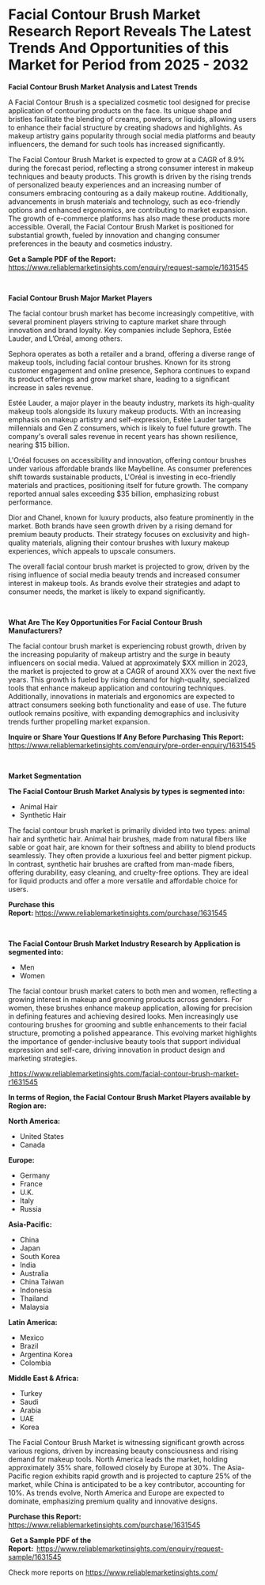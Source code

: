 <p><h1>Facial Contour Brush Market Research Report Reveals The Latest Trends And Opportunities of this Market for Period from 2025 - 2032</h1></p><p><strong>Facial Contour Brush Market Analysis and Latest Trends</strong></p>
<p><p>A Facial Contour Brush is a specialized cosmetic tool designed for precise application of contouring products on the face. Its unique shape and bristles facilitate the blending of creams, powders, or liquids, allowing users to enhance their facial structure by creating shadows and highlights. As makeup artistry gains popularity through social media platforms and beauty influencers, the demand for such tools has increased significantly.</p><p>The Facial Contour Brush Market is expected to grow at a CAGR of 8.9% during the forecast period, reflecting a strong consumer interest in makeup techniques and beauty products. This growth is driven by the rising trends of personalized beauty experiences and an increasing number of consumers embracing contouring as a daily makeup routine. Additionally, advancements in brush materials and technology, such as eco-friendly options and enhanced ergonomics, are contributing to market expansion. The growth of e-commerce platforms has also made these products more accessible. Overall, the Facial Contour Brush Market is positioned for substantial growth, fueled by innovation and changing consumer preferences in the beauty and cosmetics industry.</p></p>
<p><strong>Get a Sample PDF of the Report:&nbsp;</strong> <a href="https://www.reliablemarketinsights.com/enquiry/request-sample/1631545?utm_campaign=3167&utm_medium=2&utm_source=Github&utm_content=ia&utm_term=29032025&utm_id=facial-contour-brush">https://www.reliablemarketinsights.com/enquiry/request-sample/1631545</a></p>
<p>&nbsp;</p>
<p><strong>Facial Contour Brush Major Market Players</strong></p>
<p><p>The facial contour brush market has become increasingly competitive, with several prominent players striving to capture market share through innovation and brand loyalty. Key companies include Sephora, Estée Lauder, and L’Oréal, among others.</p><p>Sephora operates as both a retailer and a brand, offering a diverse range of makeup tools, including facial contour brushes. Known for its strong customer engagement and online presence, Sephora continues to expand its product offerings and grow market share, leading to a significant increase in sales revenue.</p><p>Estée Lauder, a major player in the beauty industry, markets its high-quality makeup tools alongside its luxury makeup products. With an increasing emphasis on makeup artistry and self-expression, Estée Lauder targets millennials and Gen Z consumers, which is likely to fuel future growth. The company's overall sales revenue in recent years has shown resilience, nearing $15 billion.</p><p>L'Oréal focuses on accessibility and innovation, offering contour brushes under various affordable brands like Maybelline. As consumer preferences shift towards sustainable products, L'Oréal is investing in eco-friendly materials and practices, positioning itself for future growth. The company reported annual sales exceeding $35 billion, emphasizing robust performance.</p><p>Dior and Chanel, known for luxury products, also feature prominently in the market. Both brands have seen growth driven by a rising demand for premium beauty products. Their strategy focuses on exclusivity and high-quality materials, aligning their contour brushes with luxury makeup experiences, which appeals to upscale consumers.</p><p>The overall facial contour brush market is projected to grow, driven by the rising influence of social media beauty trends and increased consumer interest in makeup tools. As brands evolve their strategies and adapt to consumer needs, the market is likely to expand significantly.</p></p>
<p>&nbsp;</p>
<p><strong>What Are The Key Opportunities For Facial Contour Brush Manufacturers?</strong></p>
<p><p>The facial contour brush market is experiencing robust growth, driven by the increasing popularity of makeup artistry and the surge in beauty influencers on social media. Valued at approximately $XX million in 2023, the market is projected to grow at a CAGR of around XX% over the next five years. This growth is fueled by rising demand for high-quality, specialized tools that enhance makeup application and contouring techniques. Additionally, innovations in materials and ergonomics are expected to attract consumers seeking both functionality and ease of use. The future outlook remains positive, with expanding demographics and inclusivity trends further propelling market expansion.</p></p>
<p><strong>Inquire or Share Your Questions If Any Before Purchasing This Report:</strong> <a href="https://www.reliablemarketinsights.com/enquiry/pre-order-enquiry/1631545?utm_campaign=3167&utm_medium=2&utm_source=Github&utm_content=ia&utm_term=29032025&utm_id=facial-contour-brush">https://www.reliablemarketinsights.com/enquiry/pre-order-enquiry/1631545</a></p>
<p>&nbsp;</p>
<p><strong>Market Segmentation</strong></p>
<p><strong>The Facial Contour Brush Market Analysis by types is segmented into:</strong></p>
<p><ul><li>Animal Hair</li><li>Synthetic Hair</li></ul></p>
<p><p>The facial contour brush market is primarily divided into two types: animal hair and synthetic hair. Animal hair brushes, made from natural fibers like sable or goat hair, are known for their softness and ability to blend products seamlessly. They often provide a luxurious feel and better pigment pickup. In contrast, synthetic hair brushes are crafted from man-made fibers, offering durability, easy cleaning, and cruelty-free options. They are ideal for liquid products and offer a more versatile and affordable choice for users.</p></p>
<p><strong>Purchase this Report:&nbsp;</strong><a href="https://www.reliablemarketinsights.com/purchase/1631545?utm_campaign=3167&utm_medium=2&utm_source=Github&utm_content=ia&utm_term=29032025&utm_id=facial-contour-brush">https://www.reliablemarketinsights.com/purchase/1631545</a></p>
<p>&nbsp;</p>
<p><strong>The Facial Contour Brush Market Industry Research by Application is segmented into:</strong></p>
<p><ul><li>Men</li><li>Women</li></ul></p>
<p><p>The facial contour brush market caters to both men and women, reflecting a growing interest in makeup and grooming products across genders. For women, these brushes enhance makeup application, allowing for precision in defining features and achieving desired looks. Men increasingly use contouring brushes for grooming and subtle enhancements to their facial structure, promoting a polished appearance. This evolving market highlights the importance of gender-inclusive beauty tools that support individual expression and self-care, driving innovation in product design and marketing strategies.</p></p>
<p><a href="https://www.reliablemarketinsights.com/facial-contour-brush-market-r1631545?utm_campaign=3167&utm_medium=2&utm_source=Github&utm_content=ia&utm_term=29032025&utm_id=facial-contour-brush">&nbsp;https://www.reliablemarketinsights.com/facial-contour-brush-market-r1631545</a></p>
<p><strong>In terms of Region, the Facial Contour Brush Market Players available by Region are:</strong></p>
<p>
    <p> <strong> North America: </strong>
        <ul>
            <li>United States</li>
            <li>Canada</li>
        </ul>
        </p> 
    <p> <strong> Europe: </strong>
        <ul>
            <li>Germany</li>
            <li>France</li>
            <li>U.K.</li>
            <li>Italy</li>
            <li>Russia</li>
        </ul>
        </p> 
    <p> <strong> Asia-Pacific: </strong>
        <ul>
            <li>China</li>
            <li>Japan</li>
            <li>South Korea</li>
            <li>India</li>
            <li>Australia</li>
            <li>China Taiwan</li>
            <li>Indonesia</li>
            <li>Thailand</li>
            <li>Malaysia</li>
        </ul>
        </p> 
    <p> <strong> Latin America: </strong>
        <ul>
            <li>Mexico</li>
            <li>Brazil</li>
            <li>Argentina Korea</li>
            <li>Colombia</li>
        </ul>
        </p> 
    <p> <strong> Middle East & Africa: </strong>
        <ul>
            <li>Turkey</li>
            <li>Saudi</li>
            <li>Arabia</li>
            <li>UAE</li>
            <li>Korea</li>
        </ul>
    </p>
    </p>
<p><p>The Facial Contour Brush Market is witnessing significant growth across various regions, driven by increasing beauty consciousness and rising demand for makeup tools. North America leads the market, holding approximately 35% share, followed closely by Europe at 30%. The Asia-Pacific region exhibits rapid growth and is projected to capture 25% of the market, while China is anticipated to be a key contributor, accounting for 10%. As trends evolve, North America and Europe are expected to dominate, emphasizing premium quality and innovative designs.</p></p>
<p><strong>Purchase this Report: </strong><a href="https://www.reliablemarketinsights.com/purchase/1631545?utm_campaign=3167&utm_medium=2&utm_source=Github&utm_content=ia&utm_term=29032025&utm_id=facial-contour-brush">https://www.reliablemarketinsights.com/purchase/1631545</a></p>
<p>&nbsp;<strong>Get a Sample PDF of the Report:&nbsp;&nbsp;</strong><a href="https://www.reliablemarketinsights.com/enquiry/request-sample/1631545?utm_campaign=3167&utm_medium=2&utm_source=Github&utm_content=ia&utm_term=29032025&utm_id=facial-contour-brush">https://www.reliablemarketinsights.com/enquiry/request-sample/1631545</a></p>
<p><strong></strong></p>
<p>Check more reports on <a href="https://www.reliablemarketinsights.com/?utm_campaign=3167&utm_medium=2&utm_source=Github&utm_content=ia&utm_term=29032025&utm_id=facial-contour-brush">https://www.reliablemarketinsights.com/</a></p>